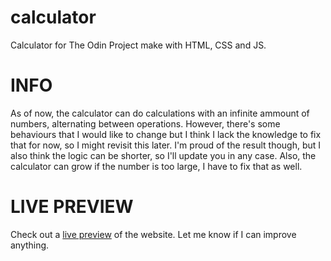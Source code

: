 # calculator
Calculator for The Odin Project make with HTML, CSS and JS.

# INFO
As of now, the calculator can do calculations with an infinite ammount of numbers, alternating between operations.
However, there's some behaviours that I would like to change but I think I lack the knowledge to fix that for now, so I might revisit this later.
I'm proud of the result though, but I also think the logic can be shorter, so I'll update you in any case.
Also, the calculator can grow if the number is too large, I have to fix that as well.

# LIVE PREVIEW
Check out a [live preview](https://kagunecode.github.io/calculator/) of the website. Let me know if I can improve anything.
